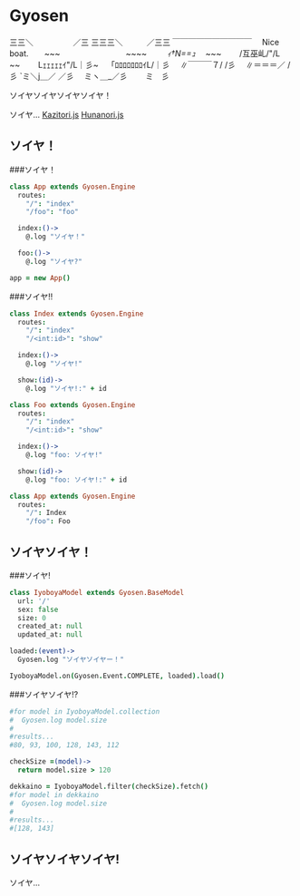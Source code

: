 Gyosen
==========

三三＼　　　　　／三
三三三＼　　　／三三
￣￣￣￣￣￣￣￣￣￣
　Nice boat.　　~~~
　　　　　　　　~~~~
　　 _ｨ†N==ｭ_　 ~~~
　　/互巫乢/"/L　~~
　　Lｪｪｪｪｪｲ"/L｜彡~
　 ｢ﾛﾛﾛﾛﾛﾛﾛｲL/｜彡
　∥￣￣￣７/ /彡
　∥＝＝＝／ /彡
`ミ＼j＿／ ／彡
　ミヽ＿_／彡
　　ミ　彡


ソイヤソイヤソイヤソイヤ！

ソイヤ…
[Kazitori.js](https://github.com/glassesfactory/kazitori.js)
[Hunanori.js](https://github.com/glassesfactory/Hunanori.js)

ソイヤ！
-----------------------

###ソイヤ！

```coffee
class App extends Gyosen.Engine
  routes:
    "/": "index"
    "/foo": "foo"

  index:()->
    @.log "ソイヤ！"

  foo:()->
    @.log "ソイヤ?"

app = new App()
```

###ソイヤ!!

```coffee
class Index extends Gyosen.Engine
  routes:
    "/": "index"
    "/<int:id>": "show"

  index:()->
    @.log "ソイヤ!"

  show:(id)->
    @.log "ソイヤ!:" + id

class Foo extends Gyosen.Engine
  routes:
    "/": "index"
    "/<int:id>": "show"

  index:()->
    @.log "foo: ソイヤ!"

  show:(id)->
    @.log "foo: ソイヤ!:" + id

class App extends Gyosen.Engine
  routes:
  	"/": Index
  	"/foo": Foo
```

ソイヤソイヤ！
---------------------

###ソイヤ!

```coffee
class IyoboyaModel extends Gyosen.BaseModel
  url: '/'
  sex: false
  size: 0
  created_at: null
  updated_at: null

loaded:(event)->
  Gyosen.log "ソイヤソイヤー！"

IyoboyaModel.on(Gyosen.Event.COMPLETE, loaded).load()
```

###ソイヤソイヤ!?

```coffee
#for model in IyoboyaModel.collection
#  Gyosen.log model.size
#
#results...
#80, 93, 100, 128, 143, 112

checkSize =(model)->
  return model.size > 120

dekkaino = IyoboyaModel.filter(checkSize).fetch()
#for model in dekkaino
#  Gyosen.log model.size
#
#results...
#[128, 143]
```

ソイヤソイヤソイヤ!
---------------------

ソイヤ…
